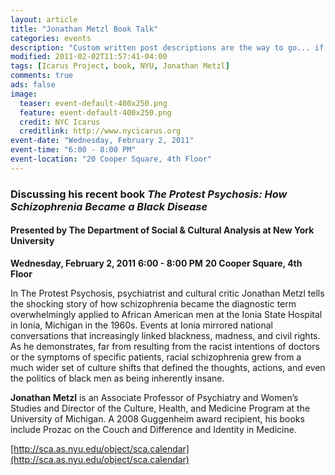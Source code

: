 ```yaml
---
layout: article
title: "Jonathan Metzl Book Talk"
categories: events
description: "Custom written post descriptions are the way to go... if you're not lazy."
modified: 2011-02-02T11:57:41-04:00
tags: [Icarus Project, book, NYU, Jonathan Metzl]
comments: true
ads: false
image:
  teaser: event-default-400x250.png
  feature: event-default-400x250.png
  credit: NYC Icarus
  creditlink: http://www.nycicarus.org
event-date: "Wednesday, February 2, 2011"
event-time: "6:00 - 8:00 PM"
event-location: "20 Cooper Square, 4th Floor"
---
```

### Discussing his recent book *The Protest Psychosis: How Schizophrenia Became a Black Disease*

#### Presented by The Department of Social & Cultural Analysis at New York University 

**Wednesday, February 2, 2011**
**6:00 - 8:00 PM**
**20 Cooper Square, 4th Floor**

In The Protest Psychosis, psychiatrist and cultural critic Jonathan Metzl tells the shocking story of how schizophrenia became the diagnostic term overwhelmingly applied to African American men at the Ionia State Hospital in Ionia, Michigan in the 1960s. Events at Ionia mirrored national conversations that increasingly linked blackness, madness, and civil rights. As he demonstrates, far from resulting from the racist intentions of doctors or the symptoms of specific patients, racial schizophrenia grew from a much wider set of culture shifts that defined the thoughts, actions, and even the politics of black men as being inherently insane.

**Jonathan Metzl** is an Associate Professor of Psychiatry and Women’s Studies and Director of the Culture, Health, and Medicine Program at the University of Michigan. A 2008 Guggenheim award recipient, his books include Prozac on the Couch and Difference and Identity in Medicine.

[http://sca.as.nyu.edu/object/sca.calendar](http://sca.as.nyu.edu/object/sca.calendar)
